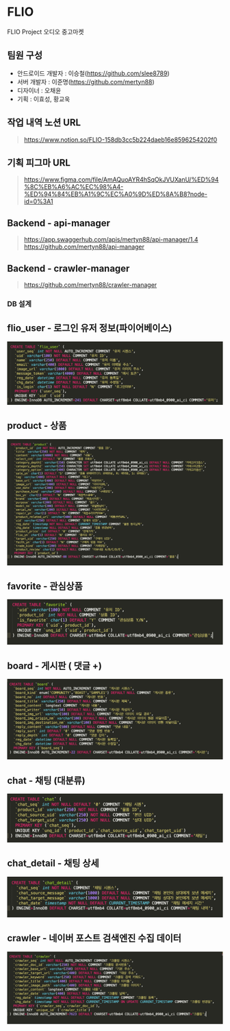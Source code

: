 # FLIO
FLIO Project 오디오 중고마켓

## 팀원 구성
- 안드로이드 개발자 : 이승철(https://github.com/slee8789)
- 서버 개발자 : 이준명(https://github.com/mertyn88)
- 디자이너 : 오채윤
- 기획 : 이효성, 황교욱

## 작업 내역 노션 URL
> https://www.notion.so/FLIO-158db3cc5b224daeb16e8596254202f0

## 기획 피그마 URL
> https://www.figma.com/file/AmAQuoAYR4hSqOkJVUXanU/%ED%94%8C%EB%A6%AC%EC%98%A4-%ED%94%84%EB%A1%9C%EC%A0%9D%ED%8A%B8?node-id=0%3A1

## Backend - api-manager
> https://app.swaggerhub.com/apis/mertyn88/api-manager/1.4
> https://github.com/mertyn88/api-manager

## Backend - crawler-manager
> https://github.com/mertyn88/crawler-manager

### DB 설계 
  
## flio_user - 로그인 유저 정보(파이어베이스)
![로그인 관련 유저정보](./image/flio_user.png)

## product - 상품
![상품](./image/product.png)

## favorite - 관심상품
![관심상품](./image/favorite.png)

## board - 게시판 ( 댓글 +)
![게시판](./image/board.png)

## chat - 채팅 (대분류)
![채팅](./image/chat.png)

## chat_detail - 채팅 상세
![채탱](./image/chat_detail.png)

## crawler - 네이버 포스트 검색엔진 수집 데이터
![수집데이터](./image/crawler.png)
